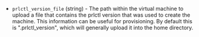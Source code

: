 <!-- Code generated from the comments of the PrlctlVersionConfig struct in builder/parallels/common/prlctl_version_config.go; DO NOT EDIT MANUALLY -->

-   `prlctl_version_file` (string) - The path within the virtual machine to
upload a file that contains the prlctl version that was used to create
the machine. This information can be useful for provisioning. By default
this is ".prlctl_version", which will generally upload it into the
home directory.
